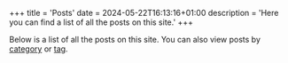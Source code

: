 +++
title = 'Posts'
date = 2024-05-22T16:13:16+01:00
description = 'Here you can find a list of all the posts on this site.'
+++

Below is a list of all the posts on this site. You can also view posts by [category](/categories) or [tag](/tags).